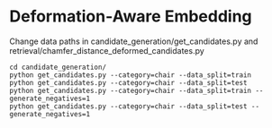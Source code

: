 # Deformation-Aware Embedding

Change data paths in candidate_generation/get_candidates.py and retrieval/chamfer_distance_deformed_candidates.py


```
cd candidate_generation/
python get_candidates.py --category=chair --data_split=train
python get_candidates.py --category=chair --data_split=test
python get_candidates.py --category=chair --data_split=train --generate_negatives=1
python get_candidates.py --category=chair --data_split=test --generate_negatives=1
```
